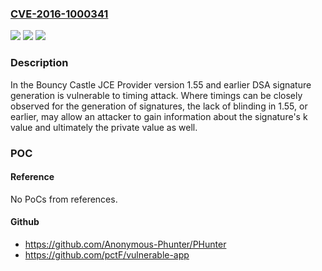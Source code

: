 ### [CVE-2016-1000341](https://cve.mitre.org/cgi-bin/cvename.cgi?name=CVE-2016-1000341)
![](https://img.shields.io/static/v1?label=Product&message=n%2Fa&color=blue)
![](https://img.shields.io/static/v1?label=Version&message=n%2Fa&color=blue)
![](https://img.shields.io/static/v1?label=Vulnerability&message=n%2Fa&color=brighgreen)

### Description

In the Bouncy Castle JCE Provider version 1.55 and earlier DSA signature generation is vulnerable to timing attack. Where timings can be closely observed for the generation of signatures, the lack of blinding in 1.55, or earlier, may allow an attacker to gain information about the signature's k value and ultimately the private value as well.

### POC

#### Reference
No PoCs from references.

#### Github
- https://github.com/Anonymous-Phunter/PHunter
- https://github.com/pctF/vulnerable-app

